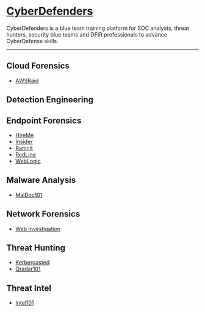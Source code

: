 # [CyberDefenders](https://cyberdefenders.org/)

CyberDefenders is a blue team training platform for SOC analysts, threat hunters, security blue teams and DFIR professionals to advance CyberDefense skills.

---
<!-- - <a href="url">Sample</a> -->
## Cloud Forensics
- <a href="https://github.com/mmhgwyjs/cyberdefenders/blob/main/Cloud%20Forensics/AWSRaid.md">AWSRaid</a>

## Detection Engineering

## Endpoint Forensics
- <a href="https://github.com/mmhgwyjs/cyberdefenders/blob/main/Endpoint%20Forensics/HireMe.md">HireMe</a>
- <a href="https://github.com/mmhgwyjs/cyberdefenders/blob/main/Endpoint%20Forensics/Insider.md">Insider</a>
- <a href="https://github.com/mmhgwyjs/cyberdefenders/blob/main/Endpoint%20Forensics/Ramnit.md">Ramnit</a>
- <a href="https://github.com/mmhgwyjs/cyberdefenders/blob/main/Endpoint%20Forensics/RedLine.md">RedLine</a>
- <a href="https://github.com/mmhgwyjs/cyberdefenders/blob/main/Endpoint%20Forensics/WebLogic.md">WebLogic</a>

## Malware Analysis
- <a href="https://github.com/mmhgwyjs/cyberdefenders/blob/main/Malware%20Analysis/MalDoc101.md">MalDoc101</a>

## Network Forensics
- <a href="https://github.com/mmhgwyjs/cyberdefenders/blob/main/Network%20Forensics/Web%20Investigation.md">Web Investigation</a>

## Threat Hunting
- <a href="https://github.com/mmhgwyjs/cyberdefenders/blob/main/Threat%20Hunting/Kerberoasted.md">Kerberoasted</a>
- <a href="https://github.com/mmhgwyjs/cyberdefenders/blob/main/Threat%20Hunting/Qradar101.md">Qradar101</a>

## Threat Intel
- <a href="https://github.com/mmhgwyjs/cyberdefenders/blob/main/Threat%20Intel/Intel101.md">Intel101</a>










